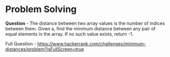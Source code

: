 # Problem Solving

**Question** - The distance between two array values is the number of indices between them. Given a, find the minimum distance between any pair of equal elements in the array. If no such value exists, return -1.  

Full Question - https://www.hackerrank.com/challenges/minimum-distances/problem?isFullScreen=true

